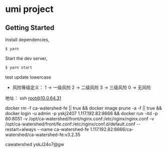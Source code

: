 # umi project

## Getting Started

Install dependencies,

```bash
$ yarn
```

Start the dev server,

```bash
$ yarn start
```

test update lowercase

- 风险等级定义：
  1 -> 一级风险
  2 -> 二级风险
  3 -> 三级风险
  0 -> 无风险

<!-- 64.31部署脚本 -->

地址：
ssh root@10.0.64.31

<!-- 脚本 -->

docker rm -f ca-watershed-fe || true &&
docker image prune -a -f || true &&
docker login -u admin -p yskj2407 1.117.192.82:8666 &&
docker run -itd -p 80:8051 -v /opt/ca-watershed/front/nginx.conf:/etc/nginx/nginx.conf -v /opt/ca-watershed/front/fe.conf:/etc/nginx/conf.d/default.conf --restart=always --name ca-watershed-fe 1.117.192.82:8666/ca-watershed/ca-watershed-fe:v3.2.35

cawatershed
yskJ24o7@gw
